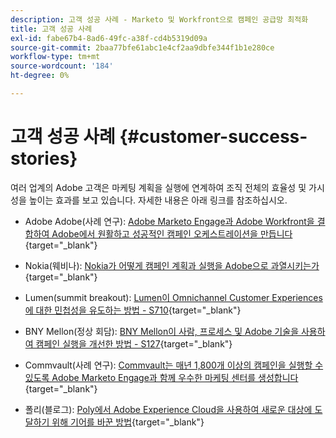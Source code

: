 ```yaml
---
description: 고객 성공 사례 - Marketo 및 Workfront으로 캠페인 공급망 최적화
title: 고객 성공 사례
exl-id: fabe67b4-8ad6-49fc-a38f-cd4b5319d09a
source-git-commit: 2baa77bfe61abc1e4cf2aa9dbfe344f1b1e280ce
workflow-type: tm+mt
source-wordcount: '184'
ht-degree: 0%

---
```


# 고객 성공 사례 {#customer-success-stories}

여러 업계의 Adobe 고객은 마케팅 계획을 실행에 연계하여 조직 전체의 효율성 및 가시성을 높이는 효과를 보고 있습니다. 자세한 내용은 아래 링크를 참조하십시오.

* Adobe Adobe(사례 연구): [Adobe Marketo Engage과 Adobe Workfront을 결합하여 Adobe에서 원활하고 성공적인 캠페인 오케스트레이션을 만듭니다](https://business.adobe.com/customer-success-stories/adobe-campaign-orchestration-case-study){target=&quot;_blank&quot;}

* Nokia(웨비나): [Nokia가 어떻게 캠페인 계획과 실행을 Adobe으로 과열시키는가](https://engage.adobe.com/MarWF22Q4WBR-Registration.html){target=&quot;_blank&quot;}

* Lumen(summit breakout): [Lumen이 Omnichannel Customer Experiences에 대한 민첩성을 유도하는 방법 - S710](https://business.adobe.com/summit/2022/sessions/how-lumen-drives-agility-for-omnichannel-customer-s710.html){target=&quot;_blank&quot;}

* BNY Mellon(정상 회담): [BNY Mellon이 사람, 프로세스 및 Adobe 기술을 사용하여 캠페인 실행을 개선한 방법 - S127](https://business.adobe.com/events/experience-makers-live/2022/sessions/how-bny-mellon-improved-campaign-execution-with-pe-s127.html){target=&quot;_blank&quot;}

* Commvault(사례 연구): [Commvault는 매년 1,800개 이상의 캠페인을 실행할 수 있도록 Adobe Marketo Engage과 함께 우수한 마케팅 센터를 생성합니다](https://business.adobe.com/customer-success-stories/commvault-case-study){target=&quot;_blank&quot;}

* 폴리(블로그): [Poly에서 Adobe Experience Cloud을 사용하여 새로운 대상에 도달하기 위해 기어를 바꾼 방법](https://business.adobe.com/blog/basics/how-poly-shifted-gears-reach-new-audiences-adobe-experience-cloud){target=&quot;_blank&quot;}
